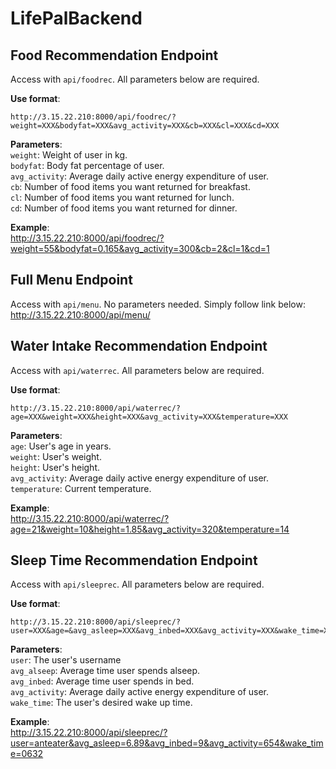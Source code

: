 # LifePalBackend

## Food Recommendation Endpoint

Access with `api/foodrec`. All parameters below are required.

__Use format__:  
```
http://3.15.22.210:8000/api/foodrec/?weight=XXX&bodyfat=XXX&avg_activity=XXX&cb=XXX&cl=XXX&cd=XXX
```

__Parameters__:  
`weight`: Weight of user in kg.  
`bodyfat`: Body fat percentage of user.  
`avg_activity`: Average daily active energy expenditure of user.  
`cb`: Number of food items you want returned for breakfast.  
`cl`: Number of food items you want returned for lunch.  
`cd`: Number of food items you want returned for dinner.

__Example__:  
<http://3.15.22.210:8000/api/foodrec/?weight=55&bodyfat=0.165&avg_activity=300&cb=2&cl=1&cd=1>

## Full Menu Endpoint

Access with `api/menu`. No parameters needed. Simply follow link below:  
<http://3.15.22.210:8000/api/menu/>

## Water Intake Recommendation Endpoint

Access with `api/waterrec`. All parameters below are required.

__Use format__:  
```
http://3.15.22.210:8000/api/waterrec/?age=XXX&weight=XXX&height=XXX&avg_activity=XXX&temperature=XXX
```

__Parameters__:  
`age`: User's age in years.  
`weight`: User's weight.  
`height`: User's height.  
`avg_activity`: Average daily active energy expenditure of user.  
`temperature`: Current temperature.

__Example__:  
<http://3.15.22.210:8000/api/waterrec/?age=21&weight=10&height=1.85&avg_activity=320&temperature=14>

## Sleep Time Recommendation Endpoint

Access with `api/sleeprec`. All parameters below are required.

__Use format__:  
```
http://3.15.22.210:8000/api/sleeprec/?user=XXX&age=&avg_asleep=XXX&avg_inbed=XXX&avg_activity=XXX&wake_time=XXX
```

__Parameters__:  
`user`: The user's username  
`avg_alseep`: Average time user spends alseep.  
`avg_inbed`: Average time user spends in bed.  
`avg_activity`: Average daily active energy expenditure of user.  
`wake_time`: The user's desired wake up time.

__Example__:  
<http://3.15.22.210:8000/api/sleeprec/?user=anteater&avg_asleep=6.89&avg_inbed=9&avg_activity=654&wake_time=0632>

